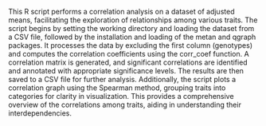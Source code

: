This R script performs a correlation analysis on a dataset of adjusted means, facilitating the exploration of relationships among various traits. The script begins by setting the working directory and loading the dataset from a CSV file, followed by the installation and loading of the metan and qgraph packages. It processes the data by excluding the first column (genotypes) and computes the correlation coefficients using the corr_coef function. A correlation matrix is generated, and significant correlations are identified and annotated with appropriate significance levels. The results are then saved to a CSV file for further analysis. Additionally, the script plots a correlation graph using the Spearman method, grouping traits into categories for clarity in visualization. This provides a comprehensive overview of the correlations among traits, aiding in understanding their interdependencies.
